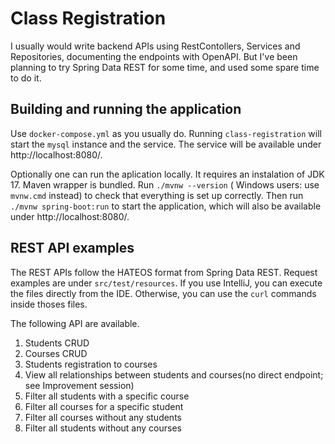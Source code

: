# Class Registration

I usually would write backend APIs using RestContollers, Services and Repositories, documenting the endpoints with
OpenAPI. But I've been planning to try Spring Data REST for some time, and used some spare time to do it.

## Building and running the application

Use `docker-compose.yml` as you usually do. Running `class-registration` will start the `mysql` instance and the
service. The service will be available under http://localhost:8080/.

Optionally one can run the aplication locally. It requires an instalation of JDK 17. Maven wrapper is bundled.
Run `./mvnw --version` (
Windows users: use `mvnw.cmd` instead) to check that everything is set up correctly. Then run `./mvnw spring-boot:run`
to start the application, which will also be available under http://localhost:8080/.

## REST API examples

The REST APIs follow the HATEOS format from Spring Data REST. Request examples are under `src/test/resources`. If you
use IntelliJ, you can execute the files directly from the IDE. Otherwise, you can use the `curl` commands inside thoses
files.

The following API are available.

1. Students CRUD
2. Courses CRUD
3. Students registration to courses
4. View all relationships between students and courses(no direct endpoint; see Improvement session)
5. Filter all students with a specific course
6. Filter all courses for a specific student
7. Filter all courses without any students
8. Filter all students without any courses


